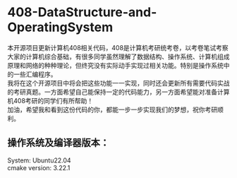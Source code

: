 # 408-DataStructure-and-OperatingSystem

   本开源项目更新计算机408相关代码，408是计算机考研统考卷，以考卷笔试考察大家的计算机综合基础，有很多同学虽然理解了数据结构、操作系统、计算机组成原理和网络的种种理论，但终究没有实际动手实现过相关功能。特别是操作系统中的一些汇编程序。  
   我将在这个开源项目中将会把这些功能一一实现，同时还会更新所有需要代码实战的考研真题。一方面希望自己能保持一定的代码能力，另一方面希望能对准备计算机408考研的同学们有所帮助！  
   加油，希望我和看到这份代码的你，都能一步一步实现我们的梦想，祝你考研顺利。
## 操作系统及编译器版本：
System: Ubuntu22.04  
cmake version: 3.22.1  

